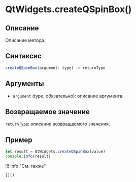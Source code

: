 # QtWidgets.createQSpinBox()

## Описание
Описание метода.

## Синтаксис
```javascript
createQSpinBox(argument: type) -> returnType
```

## Аргументы
- `argument` (type, обязательно): описание аргумента.

## Возвращаемое значение
`returnType`: описание возвращаемого значения.

## Пример
```javascript linenums="1"
let result = QtWidgets.createQSpinBox(value)
console.info(result)
```

!!! info "См. также"

    []()

